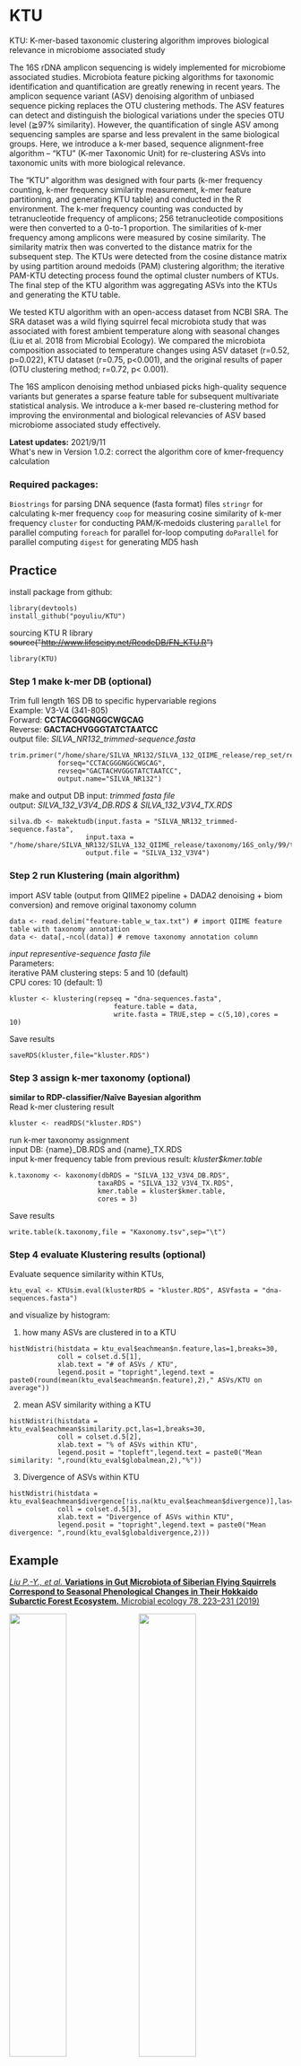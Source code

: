 # KTU
KTU: K-mer-based taxonomic clustering algorithm improves biological relevance in microbiome associated study

The 16S rDNA amplicon sequencing is widely implemented for microbiome associated studies. Microbiota feature picking algorithms for taxonomic identification and quantification are greatly renewing in recent years. The amplicon sequence variant (ASV) denoising algorithm of unbiased sequence picking replaces the OTU clustering methods. The ASV features can detect and distinguish the biological variations under the species OTU level (≧97% similarity). However, the quantification of single ASV among sequencing samples are sparse and less prevalent in the same biological groups. Here, we introduce a k-mer based, sequence alignment-free algorithm – “KTU” (K-mer Taxonomic Unit) for re-clustering ASVs into taxonomic units with more biological relevance.

The “KTU” algorithm was designed with four parts (k-mer frequency counting, k-mer frequency similarity measurement, k-mer feature partitioning, and generating KTU table) and conducted in the R environment. The k-mer frequency counting was conducted by tetranucleotide frequency of amplicons; 256 tetranucleotide compositions were then converted to a 0-to-1 proportion. The similarities of k-mer frequency among amplicons were measured by cosine similarity. The similarity matrix then was converted to the distance matrix for the subsequent step. The KTUs were detected from the cosine distance matrix by using partition around medoids (PAM) clustering algorithm; the iterative PAM-KTU detecting process found the optimal cluster numbers of KTUs. The final step of the KTU algorithm was aggregating ASVs into the KTUs and generating the KTU table.

We tested KTU algorithm with an open-access dataset from NCBI SRA. The SRA dataset was a wild flying squirrel fecal microbiota study that was associated with forest ambient temperature along with seasonal changes (Liu et al. 2018 from Microbial Ecology). We compared the microbiota composition associated to temperature changes using ASV dataset (r=0.52, p=0.022), KTU dataset (r=0.75, p<0.001), and the original results of paper (OTU clustering method; r=0.72, p< 0.001).

The 16S amplicon denoising method unbiased picks high-quality sequence variants but generates a sparse feature table for subsequent multivariate statistical analysis. We introduce a k-mer based re-clustering method for improving the environmental and biological relevancies of ASV based microbiome associated study effectively.


**Latest updates:** 2021/9/11  
What's new in Version 1.0.2: correct the algorithm core of kmer-frequency calculation

### Required packages:
`Biostrings` for parsing DNA sequence (fasta format) files
`stringr` for calculating k-mer frequency
`coop` for measuring cosine similarity of k-mer frequency
`cluster` for conducting PAM/K-medoids clustering
`parallel` for parallel computing
`foreach` for parallel for-loop computing
`doParallel` for parallel computing
`digest` for generating MD5 hash


## Practice  
install package from github:
```
library(devtools)
install_github("poyuliu/KTU")
```

sourcing KTU R library  
~~source("http://www.lifescipy.net/RcodeDB/FN_KTU.R")~~  
```
library(KTU)
```

### Step 1 make k-mer DB (optional)  
Trim full length 16S DB to specific hypervariable regions  
Example: V3-V4 (341-805)  
Forward: **CCTACGGGNGGCWGCAG**  
Reverse: **GACTACHVGGGTATCTAATCC**  
output file: *SILVA_NR132_trimmed-sequence.fasta*  
```
trim.primer("/home/share/SILVA_NR132/SILVA_132_QIIME_release/rep_set/rep_set_16S_only/99/silva_132_99_16S.fna",
            forseq="CCTACGGGNGGCWGCAG",
            revseq="GACTACHVGGGTATCTAATCC",
            output.name="SILVA_NR132")
```  
make and output DB
input: *trimmed fasta file*  
output: *SILVA_132_V3V4_DB.RDS & SILVA_132_V3V4_TX.RDS*  
```  
silva.db <- makektudb(input.fasta = "SILVA_NR132_trimmed-sequence.fasta",
                   input.taxa = "/home/share/SILVA_NR132/SILVA_132_QIIME_release/taxonomy/16S_only/99/taxonomy_7_levels.txt",
                   output.file = "SILVA_132_V3V4")

```

### Step 2 run Klustering (main algorithm)  
import ASV table (output from QIIME2 pipeline + DADA2 denoising + biom conversion) and remove original taxonomy column  
```
data <- read.delim("feature-table_w_tax.txt") # import QIIME feature table with taxonomy annotation
data <- data[,-ncol(data)] # remove taxonomy annotation column
```  
*input representive-sequence fasta file*  
Parameters:  
  iterative PAM clustering steps: 5 and 10 (default)  
  CPU cores: 10 (default: 1)  
```
kluster <- klustering(repseq = "dna-sequences.fasta",
                          feature.table = data,
                          write.fasta = TRUE,step = c(5,10),cores = 10)
```  
Save results  
```
saveRDS(kluster,file="kluster.RDS")
```

### Step 3 assign k-mer taxonomy (optional)  
**similar to RDP-classifier/Naîve Bayesian algorithm**  
Read k-mer clustering result
```
kluster <- readRDS("kluster.RDS")
```  
run k-mer taxonomy assignment  
input DB: {name}_DB.RDS and {name}_TX.RDS  
input k-mer frequency table from previous result: *kluster$kmer.table*  

```
k.taxonomy <- kaxonomy(dbRDS = "SILVA_132_V3V4_DB.RDS",
                      taxaRDS = "SILVA_132_V3V4_TX.RDS",
                      kmer.table = kluster$kmer.table,
                      cores = 3)
```  
Save results  
```
write.table(k.taxonomy,file = "Kaxonomy.tsv",sep="\t")
```

### Step 4 evaluate Klustering results (optional)  
Evaluate sequence similarity within KTUs,   
```
ktu_eval <- KTUsim.eval(klusterRDS = "kluster.RDS", ASVfasta = "dna-sequences.fasta")
```
and visualize by histogram:  
1. how many ASVs are clustered in to a KTU  
```
histNdistri(histdata = ktu_eval$eachmean$n.feature,las=1,breaks=30,
            coll = colset.d.5[1],
            xlab.text = "# of ASVs / KTU",
            legend.posit = "topright",legend.text = paste0(round(mean(ktu_eval$eachmean$n.feature),2)," ASVs/KTU on average"))
```
2. mean ASV similarity withing a KTU  
```
histNdistri(histdata = ktu_eval$eachmean$similarity.pct,las=1,breaks=30,
            coll = colset.d.5[2],
            xlab.text = "% of ASVs within KTU",
            legend.posit = "topleft",legend.text = paste0("Mean similarity: ",round(ktu_eval$globalmean,2),"%"))
```
3. Divergence of ASVs within KTU  
```
histNdistri(histdata = ktu_eval$eachmean$divergence[!is.na(ktu_eval$eachmean$divergence)],las=1,breaks=30,
            coll = colset.d.5[3],
            xlab.text = "Divergence of ASVs within KTU",
            legend.posit = "topright",legend.text = paste0("Mean divergence: ",round(ktu_eval$globaldivergence,2)))
```

## Example
[_Liu P.-Y., et al._ **Variations in Gut Microbiota of Siberian Flying Squirrels Correspond to Seasonal Phenological Changes in Their Hokkaido Subarctic Forest Ecosystem.** Microbial ecology 78, 223–231 (2019)](https://link.springer.com/article/10.1007/s00248-018-1278-x)


<img src="https://media.springernature.com/full/springer-static/image/art%3A10.1007%2Fs00248-018-1278-x/MediaObjects/248_2018_1278_Fig2_HTML.png?as=webp" width="45%" /> <img src="https://media.springernature.com/full/springer-static/image/art%3A10.1007%2Fs00248-018-1278-x/MediaObjects/248_2018_1278_Fig3_HTML.png?as=webp" width="45%" />

### Untreated ASV analyses
<img src="http://www.lifescipy.net/KTU/github/github_pic_01.png" width="60%" />
<img src="http://www.lifescipy.net/KTU/github/github_pic_02.png" width="60%" />
<img src="http://www.lifescipy.net/KTU/github/github_pic_03.png" width="60%" />

### KTU analyses
**Phyla composition**
<img src="http://www.lifescipy.net/KTU/github/github_pic_04.png" width="60%" />


**Beta diversity PCoA**
<img src="http://www.lifescipy.net/KTU/github/github_pic_05.png" width="60%" />


**Environmental factor correlation**
<img src="http://www.lifescipy.net/KTU/github/github_pic_06.png" width="60%" />
<img src="http://www.lifescipy.net/KTU/github/github_pic_07.png" width="60%" />


**Correlation heatmap**
<img src="http://www.lifescipy.net/KTU/github/github_pic_08.png" width="60%" />
